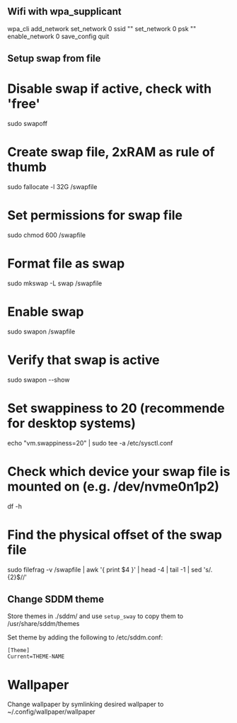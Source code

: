## Wifi with wpa_supplicant
wpa_cli
add_network
set_network 0 ssid "<SSID>"
set_network 0 psk "<password>"
enable_network 0
save_config
quit

## Setup swap from file
# Disable swap if active, check with 'free'
sudo swapoff

# Create swap file, 2xRAM as rule of thumb
sudo fallocate -l 32G /swapfile

# Set permissions for swap file
sudo chmod 600 /swapfile

# Format file as swap
sudo mkswap -L swap /swapfile

# Enable swap
sudo swapon /swapfile

# Verify that swap is active
sudo swapon --show

# Set swappiness to 20 (recommende for desktop systems)
echo "vm.swappiness=20" | sudo tee -a /etc/sysctl.conf

# Check which device your swap file is mounted on (e.g. /dev/nvme0n1p2)
df -h

# Find the physical offset of the swap file
sudo filefrag -v /swapfile | awk '{ print $4 }' | head -4 | tail -1 | sed 's/.\{2\}$//'

## Change SDDM theme
Store themes in ./sddm/ and use `setup_sway` to copy them to /usr/share/sddm/themes

Set theme by adding the following to /etc/sddm.conf:
```
[Theme]
Current=THEME-NAME
```

# Wallpaper
Change wallpaper by symlinking desired wallpaper to ~/.config/wallpaper/wallpaper
